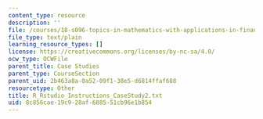 ```yaml
---
content_type: resource
description: ''
file: /courses/18-s096-topics-in-mathematics-with-applications-in-finance-fall-2013/8c856cae19c928af688551cb96e1b854_R_Rstudio_Instructions_CaseStudy2.txt
file_type: text/plain
learning_resource_types: []
license: https://creativecommons.org/licenses/by-nc-sa/4.0/
ocw_type: OCWFile
parent_title: Case Studies
parent_type: CourseSection
parent_uid: 2b463a8a-0a52-09f1-38e5-d6814ffaf688
resourcetype: Other
title: R_Rstudio_Instructions_CaseStudy2.txt
uid: 8c856cae-19c9-28af-6885-51cb96e1b854
---
```

